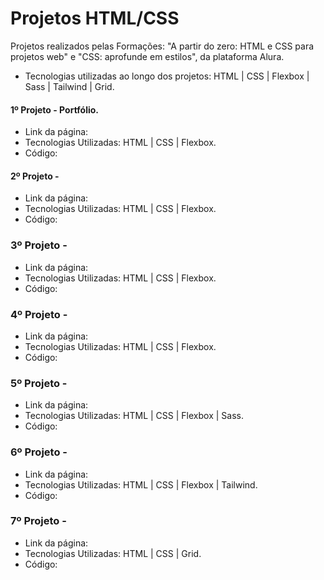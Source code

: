 # Projetos HTML/CSS

Projetos realizados pelas Formações: "A partir do zero: HTML e CSS para projetos web" e "CSS: aprofunde em estilos", da plataforma Alura.

- Tecnologias utilizadas ao longo dos projetos: HTML | CSS | Flexbox | Sass | Tailwind | Grid.

#### 1º Projeto - Portfólio.
- Link da página:
- Tecnologias Utilizadas: HTML | CSS | Flexbox.
- Código:

#### 2º Projeto - 
- Link da página:
- Tecnologias Utilizadas: HTML | CSS | Flexbox.
- Código:

### 3º Projeto - 
- Link da página:
- Tecnologias Utilizadas: HTML | CSS | Flexbox.
- Código:

### 4º Projeto - 
- Link da página:
- Tecnologias Utilizadas: HTML | CSS | Flexbox.
- Código:

### 5º Projeto - 
- Link da página:
- Tecnologias Utilizadas: HTML | CSS | Flexbox | Sass.
- Código:

### 6º Projeto - 
- Link da página:
- Tecnologias Utilizadas: HTML | CSS | Flexbox | Tailwind.
- Código:

### 7º Projeto - 
- Link da página:
- Tecnologias Utilizadas: HTML | CSS | Grid.
- Código:
